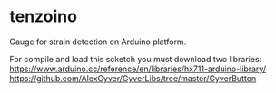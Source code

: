 # tenzoino
Gauge for strain detection on Arduino platform.

For compile and load this scketch you must download two libraries: https://www.arduino.cc/reference/en/libraries/hx711-arduino-library/ https://github.com/AlexGyver/GyverLibs/tree/master/GyverButton 
